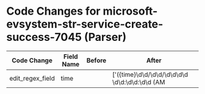 # Code Changes for microsoft-evsystem-str-service-create-success-7045 (Parser)

| Code Change | Field Name | Before | After |
|-------------|------------|--------|-------|
| edit_regex_field | time |  | ['({time}\d\d\/\d\d\/\d\d\d\d \d\d:\d\d:\d\d (AM|PM|am|pm))', '({time}\d\d\/\d\d\/\d\d\d\d\s+\d\d:\d\d:\d\d\s+(?i)(AM|PM))', '({time}\d\d\d\d-\d\d-\d\dT\d\d:\d\d:\d\d(\.\d{1,9})?Z)', '({time}\d\d\d\d-\d\d-\d\dT\d\d:\d\d:\d\d)', '<TimeCreated SystemTime=(\'|")({time}\d\d\d\d-\d\d-\d\dT\d\d:\d\d:\d\d\.\d\d\d\d\d\d\d\d\dZ)', 'EventTime\":\"({time}\d\d\d\d-\d\d-\d\d \d\d:\d\d:\d\d)\"', 'TimeGenerated=({time}\d+)', 'TimeStamp:\s*({time}\d\d\d\d-\d\d-\d\d \d\d:\d\d:\d\d)', '\]\s+\w{3}\s({time}\w{3}\s\d+\s\d\d:\d\d:\d\d\s\d\d\d\d)', '\s({time}\d\d\d\d-\d\d-\d\dT\d\d:\d\d:\d\d\.\d{6}[\+\-]\d{1,2}:\d{1,2})\s({host}({dest_ip}((([0-9a-fA-F.]{0,4}):{1,2}){1,7}([0-9a-fA-F]){0,4})|(((25[0-5]|(2[0-4]|1\d|[0-9]|)\d)\.?\b){4}))|({dest_host}[\w\-.]+))\s'] |